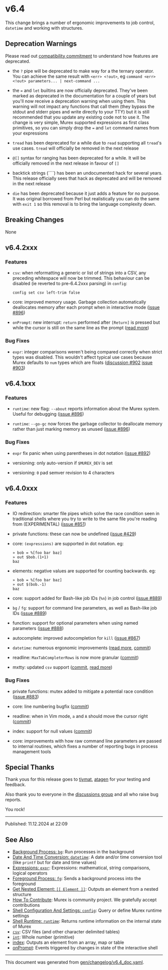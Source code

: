 # v6.4

This change brings a number of ergonomic improvements to job control, `datetime` and working with structures.

## Deprecation Warnings

Please read out [compatibility commitment](https://murex.rocks/compatibility.html) to understand how features are deprecated.

* the `?` pipe will be deprecated to make way for a the ternary operator. You can achieve the same result with `<err> <!out>`, eg `command <err> <!out> parameters... | next-command ...`
  
* the `=` and `let` builtins are now officially deprecated. They've been marked as deprecated in the documentation for a couple of years but you'll now receive a deprecation warning when using them. This warning will not impact any functions that call them (they bypass the stdout and stderr pipes and write directly to your TTY) but it is still recommended that you update any existing code not to use it. The change is very simple, Murex supported expressions as first class primitives, so you can simply drop the `=` and `let` command names from your expressions

* `tread` has been deprecated for a while due to `read` supporting all `tread`'s use cases. `tread` will officially be removed in the next release

* `@[]` syntax for ranging has been deprecated for a while. It will be officially removed in the next release in favour of `[]`

* backtick strings (````) has been an undocumented hack for several years. This release officially sees that hack as deprecated and will be removed in the next release

* `die` has been deprecated because it just adds a feature for no purpose. It was original borrowed from Perl but realistically you can do the same with `exit 1` so this removal is to bring the language complexity down.

## Breaking Changes

None

## v6.4.2xxx

### Features

* `csv`: when reformatting a generic or list of strings into a CSV, any preceding whitespace will now be trimmed. This behaviour can be disabled (ie reverted to pre-6.4.2xxx parsing) in `config`:
  
  ```
  config set csv left-trim false
  ```

* core: improved memory usage. Garbage collection automatically deallocates memory after each prompt when in interactive mode ([issue #896](https://github.com/lmorg/murex/issues/896))

* `onPrompt`: new interrupt: `return` performed after `[Return]` is pressed but while the cursor is still on the same line as the prompt ([read more](https://murex.rocks/events/onprompt.html))

### Bug Fixes

* `expr`: integer comparisons weren't being compared correctly when strict types was disabled. This wouldn't affect typical use cases because Murex defaults to `num` types which are floats  ([discussion #902](https://github.com/lmorg/murex/discussions/902) [issue #903](https://github.com/lmorg/murex/issues/903))

## v6.4.1xxx

### Features

* `runtime`: new flag: `--about` reports information about the Murex system. Useful for debugging ([issue #896](https://github.com/lmorg/murex/issues/896))

* `runtime`: `--go-gc` now forces the garbage collector to deallocate memory rather than just marking memory as unused ([issue #896](https://github.com/lmorg/murex/issues/896))

### Bug Fixes

* `expr` fix panic when using parentheses in dot notation ([issue #892](https://github.com/lmorg/murex/issues/892))

* versioning: only auto-version if `$MUREX_DEV` is set
  
* versioning: `0` pad semver revision to 4 characters

## v6.4.0xxx

### Features

* IO redirection: smarter file pipes which solve the race condition seen in traditional shells where you try to write to the same file you're reading from (EXPERIMENTAL) ([issue #851](https://github.com/lmorg/murex/issues/851))

* private functions: these can now be undefined ([issue #429](https://github.com/lmorg/murex/issues/429))
  
* core: `(expressions)` are supported in dot notation. eg:
  ```
  » bob = %[foo bar baz]
  » out $bob.(1+1)
  baz
  ```

* elements: negative values are supported for counting backwards. eg:
  ```
  » bob = %[foo bar baz]
  » out $(bob.-1)
  baz
  ```

* core: support added for Bash-like job IDs (`%n`) in job control ([issue #889](https://github.com/lmorg/murex/issues/889))

* `bg` / `fg`: support for command line parameters, as well as Bash-like job IDs ([issue #889](https://github.com/lmorg/murex/issues/889))

* function: support for optional parameters when using named parameters ([issue #888](https://github.com/lmorg/murex/issues/888))

* autocomplete: improved autocompletion for `kill` ([issue #867](https://github.com/lmorg/murex/issues/867))

* `datetime`: numerous ergonomic improvements ([read more](https://murex.rocks/commands/datetime.html), [commit](https://github.com/lmorg/murex/pull/887/commits/ffc38623f07c6331a0113913c81e83fe85792d22))

* readline: `MaxTabCompleterRows` is now more granular ([commit](https://github.com/lmorg/murex/pull/887/commits/9ab0803731ca4c02d524cbe2fa002dee658c3a1e))

* mxtty: updated `csv` support ([commit](https://github.com/lmorg/murex/pull/887/commits/9fb0ab53f7c32556fc54f66b977048d2f1563b64), [read more](https://github.com/lmorg/mxtty)) 

### Bug Fixes

* private functions: mutex added to mitigate a potential race condition ([issue #883](https://github.com/lmorg/murex/issues/883))

* core: line numbering bugfix ([commit](https://github.com/lmorg/murex/pull/887/commits/615f76dd891a23fe93b4d8aa5a999cc22bcd1908))

* readline: when in Vim mode, `a` and `A` should move the cursor right ([commit](https://github.com/lmorg/murex/pull/887/commits/4fb351c9841dc78997c56aca19232e5a94ab9ec6))

* index: support for null values ([commit](https://github.com/lmorg/murex/pull/887/commits/e11da27775127ef60063f4d2f76fd3a698a52f9a))
  
* core: improvements with how raw command line parameters are passed to internal routines, which fixes a number of reporting bugs in process management tools

## Special Thanks

Thank yous for this release goes to [tiymat](https://github.com/tiymat), [atagen](https://github.com/atagen) for your testing and feedback.

Also thank you to everyone in the [discussions group](https://github.com/lmorg/murex/discussions) and all who raise bug reports.

You rock!

<hr>

Published: 11.12.2024 at 22:09

## See Also

* [Background Process: `bg`](../commands/bg.md):
  Run processes in the background
* [Date And Time Conversion: `datetime`](../commands/datetime.md):
  A date and/or time conversion tool (like `printf` but for date and time values)
* [Expressions: `expr`](../commands/expr.md):
  Expressions: mathematical, string comparisons, logical operators
* [Foreground Process: `fg`](../commands/fg.md):
  Sends a background process into the foreground
* [Get Nested Element: `[[ Element ]]`](../parser/element.md):
  Outputs an element from a nested structure
* [How To Contribute](../Murex/CONTRIBUTING.md):
  Murex is community project. We gratefully accept contributions
* [Shell Configuration And Settings: `config`](../commands/config.md):
  Query or define Murex runtime settings
* [Shell Runtime: `runtime`](../commands/runtime.md):
  Returns runtime information on the internal state of Murex
* [`csv`](../types/csv.md):
  CSV files (and other character delimited tables)
* [`int`](../types/int.md):
  Whole number (primitive)
* [index](../parser/item-index.md):
  Outputs an element from an array, map or table
* [onPrompt](../events/onprompt.md):
  Events triggered by changes in state of the interactive shell

<hr/>

This document was generated from [gen/changelog/v6.4_doc.yaml](https://github.com/lmorg/murex/blob/master/gen/changelog/v6.4_doc.yaml).